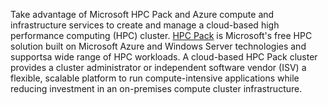 


Take advantage of Microsoft HPC Pack and Azure compute and infrastructure services to create and manage a cloud-based high performance computing (HPC) cluster. [HPC Pack](https://technet.microsoft.com/library/jj899572.aspx) is Microsoft's free HPC solution built on Microsoft Azure and Windows Server technologies and supportsa wide range of HPC workloads. A cloud-based HPC Pack cluster provides a cluster administrator or independent software vendor (ISV) a flexible, scalable platform to run compute-intensive applications while reducing investment in an on-premises compute cluster infrastructure.
